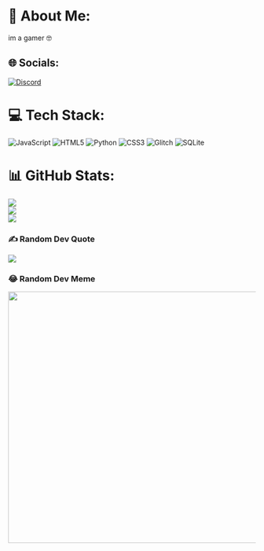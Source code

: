 # 💫 About Me:
im a gamer 🤓


## 🌐 Socials:
[![Discord](https://img.shields.io/badge/Discord-%237289DA.svg?logo=discord&logoColor=white)](https://discord.gg/KylomaskGamer#0144) 

# 💻 Tech Stack:
![JavaScript](https://img.shields.io/badge/javascript-%23323330.svg?style=plastic&logo=javascript&logoColor=%23F7DF1E) ![HTML5](https://img.shields.io/badge/html5-%23E34F26.svg?style=plastic&logo=html5&logoColor=white) ![Python](https://img.shields.io/badge/python-3670A0?style=plastic&logo=python&logoColor=ffdd54) ![CSS3](https://img.shields.io/badge/css3-%231572B6.svg?style=plastic&logo=css3&logoColor=white) ![Glitch](https://img.shields.io/badge/glitch-%233333FF.svg?style=plastic&logo=glitch&logoColor=white) ![SQLite](https://img.shields.io/badge/sqlite-%2307405e.svg?style=plastic&logo=sqlite&logoColor=white)
# 📊 GitHub Stats:
![](https://github-readme-stats.vercel.app/api?username=Kylomask&theme=blue-green&hide_border=false&include_all_commits=false&count_private=false)<br/>
![](https://github-readme-streak-stats.herokuapp.com/?user=Kylomask&theme=blue-green&hide_border=false)<br/>
![](https://github-readme-stats.vercel.app/api/top-langs/?username=Kylomask&theme=blue-green&hide_border=false&include_all_commits=false&count_private=false&layout=compact)

### ✍️ Random Dev Quote
![](https://quotes-github-readme.vercel.app/api?type=horizontal&theme=radical)

### 😂 Random Dev Meme
<img src="https://random-memer.herokuapp.com/" width="512px"/>

<!-- Proudly created with GPRM ( https://gprm.itsvg.in ) -->
